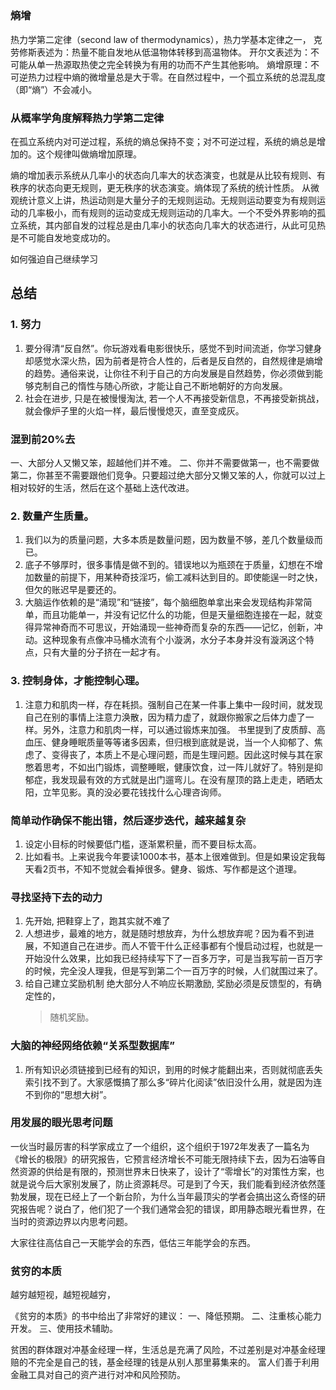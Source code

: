 ## 

### 熵增

热力学第二定律（second law of thermodynamics），热力学基本定律之一，
克劳修斯表述为：热量不能自发地从低温物体转移到高温物体。
开尔文表述为：不可能从单一热源取热使之完全转换为有用的功而不产生其他影响。
熵增原理：不可逆热力过程中熵的微增量总是大于零。在自然过程中，一个孤立系统的总混乱度（即“熵”）不会减小。

### 从概率学角度解释热力学第二定律

在孤立系统内对可逆过程，系统的熵总保持不变；对不可逆过程，系统的熵总是增加的。这个规律叫做熵增加原理。

熵的增加表示系统从几率小的状态向几率大的状态演变，也就是从比较有规则、有秩序的状态向更无规则，更无秩序的状态演变。熵体现了系统的统计性质。
从微观统计意义上讲，热运动则是大量分子的无规则运动。无规则运动要变为有规则运动的几率极小，而有规则的运动变成无规则运动的几率大。一个不受外界影响的孤立系统，其内部自发的过程总是由几率小的状态向几率大的状态进行，从此可见热是不可能自发地变成功的。

如何强迫自己继续学习


## 总结

### 1. 努力

   1. 要分得清“反自然”。你玩游戏看电影很快乐，感觉不到时间流逝，你学习健身却感觉水深火热，因为前者是符合人性的，后者是反自然的，自然规律是熵增的趋势。通俗来说，让你往不利于自己的方向发展是自然趋势，你必须做到能够克制自己的惰性与随心所欲，才能让自己不断地朝好的方向发展。
   2. 社会在进步, 只是在被慢慢淘汰, 若一个人不再接受新信息，不再接受新挑战，就会像炉子里的火焰一样，最后慢慢熄灭，直至变成灰。



### 混到前20%去

一、大部分人又懒又笨，超越他们并不难。
二、你并不需要做第一，也不需要做第二，你甚至不需要跟他们竞争。只要超过绝大部分又懒又笨的人，你就可以过上相对较好的生活，然后在这个基础上迭代改进。


### 2. 数量产生质量。

   1. 我们以为的质量问题，大多本质是数量问题，因为数量不够，差几个数量级而已。
   2. 底子不够厚时，很多事情是做不到的。错误地以为瓶颈在于质量，幻想在不增加数量的前提下，用某种奇技淫巧，偷工减料达到目的。即使能逞一时之快，但欠的账迟早是要还的。
   3. 大脑运作依赖的是“涌现”和“链接”，每个脑细胞单拿出来会发现结构非常简单，而且功能单一，并没有记忆什么的功能，但是天量细胞连接在一起，就变得异常神奇而不可思议，开始涌现一些神奇而复杂的东西——记忆，创新，冲动。这种现象有点像冲马桶水流有个小漩涡，水分子本身并没有漩涡这个特点，只有大量的分子挤在一起才有。

### 3. 控制身体，才能控制心理。

1. 注意力和肌肉一样，存在耗损。强制自己在某一件事上集中一段时间，就发现自己在别的事情上注意力涣散，因为精力虚了，就跟你搬家之后体力虚了一样。另外，注意力和肌肉一样，可以通过锻炼来加强。
书里提到了皮质醇、高血压、健身睡眠质量等等诸多因素，但归根到底就是说，当一个人抑郁了、焦虑了、变得丧了，本质上不是心理问题，而是生理问题。因此这时候与其在家憋着思考，不如出门锻炼，调整睡眠，健康饮食，过一阵儿就好了。特别是抑郁症，我发现最有效的方式就是出门遛弯儿。在没有屋顶的路上走走，晒晒太阳，立竿见影。真的没必要花钱找什么心理咨询师。 

### 简单动作确保不能出错，然后逐步迭代，越来越复杂

1. 设定小目标的时候要低门槛，逐渐累积量，而不要目标太高。
2. 比如看书。上来说我今年要读1000本书，基本上很难做到。但是如果设定我每天看2页书，不知不觉就会看掉很多。健身、锻炼、写作都是这个道理。

### 寻找坚持下去的动力

1. 先开始, 把鞋穿上了，跑其实就不难了
2. 人想进步，最难的地方，就是随时想放弃，为什么想放弃呢？因为看不到进展，不知道自己在进步。而人不管干什么正经事都有个慢启动过程，也就是一开始没什么效果，比如我已经持续写下了一百多万字，可是当我写前一百万字的时候，完全没人理我，但是写到第二个一百万字的时候，人们就围过来了。
3. 给自己建立奖励机制
   绝大部分人不响应长期激励, 奖励必须是反馈型的，有确定性的，
   > 随机奖励。


### 大脑的神经网络依赖“关系型数据库”

1. 所有知识必须链接到已经有的知识，到用的时候才能翻出来，否则就彻底丢失索引找不到了。大家感慨搞了那么多“碎片化阅读”依旧没什么用，就是因为连不到你的“思想大树”。

### 用发展的眼光思考问题

一伙当时最厉害的科学家成立了一个组织，这个组织于1972年发表了一篇名为《增长的极限》的研究报告，它预言经济增长不可能无限持续下去，因为石油等自然资源的供给是有限的，预测世界末日快来了，设计了“零增长”的对策性方案，也就是说今后大家别发展了，防止资源耗尽。可是到了今天，我们能看到经济依然蓬勃发展，现在已经上了一个新台阶，为什么当年最顶尖的学者会搞出这么奇怪的研究报告呢？说白了，他们犯了一个我们通常会犯的错误，即用静态眼光看世界，在当时的资源边界以内思考问题。


大家往往高估自己一天能学会的东西，低估三年能学会的东西。

### 贫穷的本质

越穷越短视，越短视越穷，

《贫穷的本质》的书中给出了非常好的建议：
一、降低预期。
二、注重核心能力开发。
三、使用技术辅助。


贫困的群体跟对冲基金经理一样，生活总是充满了风险，不过差别是对冲基金经理赔的不完全是自己的钱，基金经理的钱是从别人那里募集来的。
富人们善于利用金融工具对自己的资产进行对冲和风险预防。



